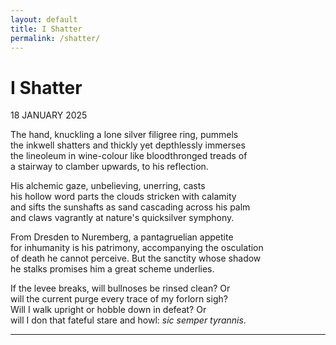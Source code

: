 ```yaml
---
layout: default
title: I Shatter
permalink: /shatter/
---
```


# I Shatter
<p class="font3 right">18 JANUARY 2025</p>
The hand, knuckling a lone silver filigree ring, pummels <br>
the inkwell shatters and thickly yet depthlessly immerses <br>
the lineoleum in wine-colour like bloodthronged treads of <br>
a stairway to clamber upwards, to his reflection.

His alchemic gaze, unbelieving, unerring, casts <br>
his hollow word parts the clouds stricken with calamity <br>
and sifts the sunshafts as sand cascading across his palm <br>
and claws vagrantly at nature's quicksilver symphony.

From Dresden to Nuremberg, a pantagruelian appetite <br>
for inhumanity is his patrimony, accompanying the osculation <br>
of death he cannot perceive. But the sanctity whose shadow <br>
he stalks promises him a great scheme underlies.

If the levee breaks, will bullnoses be rinsed clean? Or <br>
will the current purge every trace of my forlorn sigh? <br>
Will I walk upright or hobble down in defeat? Or <br>
will I don that fateful stare and howl: *sic semper tyrannis*.

---